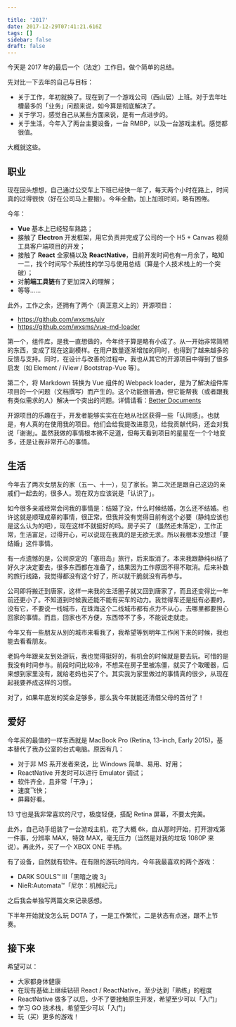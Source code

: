 ```yaml
---

title: '2017'
date: 2017-12-29T07:41:21.616Z
tags: []
sidebar: false
draft: false
---
```


今天是 2017 年的最后一个（法定）工作日。做个简单的总结。

先对比一下去年的自己与目标：

* 关于工作，年初就换了。现在到了一个游戏公司（西山居）上班。对于去年吐槽最多的「业务」问题来说，如今算是彻底解决了。
* 关于学习，感觉自己从某些方面来说，是有一点进步的。
* 关于生活，今年入了两台主要设备，一台 RMBP，以及一台游戏主机。感觉都很值。

大概就这些。

<!-- more -->

## 职业

现在回头想想，自己通过公交车上下班已经快一年了，每天两个小时在路上，时间真的过得很快（好在公司马上要搬）。今年全勤，加上加班时间，略有困倦。

今年：

* **Vue** 基本上已经轻车熟路；
* 接触了 **Electron** 开发框架，用它负责并完成了公司的一个 H5 + Canvas 视频工具客户端项目的开发；
* 接触了 **React** 全家桶以及 **ReactNative**，目前开发时间也有一月余了，略知一二，找个时间写个系统性的学习与使用总结（算是个人技术栈上的一个突破）；
* 对**前端工具链**有了更加深入的理解；
* 等等......

此外，工作之余，还拥有了两个（真正意义上的）开源项目：

* https://github.com/wxsms/uiv
* https://github.com/wxsms/vue-md-loader

第一个，组件库，是我一直想做的，今年终于算是略有小成了。从一开始非常简陋的东西，变成了现在这副模样。在用户数量逐渐增加的同时，也得到了越来越多的反馈与支持。同时，在设计与改善的过程中，我也从其它的开源项目中得到了很多启发（如 Element / iView / Bootstrap-Vue 等）。

第二个，将 Markdown 转换为 Vue 组件的 Webpack loader，是为了解决组件库项目的一个问题（文档撰写）而产生的。这个功能很普通，但它能帮我（或者跟我有类似需求的人）解决一个突出的问题。详情请看：[Better Documents](https://wxsm.space/p/better-documents)

开源项目的乐趣在于，开发者能够实实在在地从社区获得一些「认同感」。也就是，有人真的在使用我的项目。他们会给我提改进意见，给我贡献代码，还会对我说「谢谢」。虽然我做的事情根本微不足道，但每天看到项目的星星在一个个地变多，还是让我非常开心的事情。

## 生活

今年去了两次女朋友的家（五一、十一），见了家长。第二次还是跟自己这边的亲戚们一起去的，很多人。现在双方应该说是「认识了」。

如今很多亲戚经常会问我的事情是：结婚了没，什么时候结婚，怎么还不结婚。也许这就是顺理成章的事情，很正常。但我并没有觉得目前有这个必要（静纯应该也是这么认为的吧），现在这样不就挺好的吗。房子买了（虽然还未落定），工作正常，生活富足，过得开心，可以说现在我真的是无欲无求。所以我根本没想过「要结婚」这件事情。

有一点遗憾的是，公司原定的「塞班岛」旅行，后来取消了。本来我跟静纯纠结了好久才决定要去，很多东西都在准备了，结果因为工作原因不得不取消。后来补数的旅行线路，我觉得都没有这个好了，所以就干脆就没有再参与。

公司即将搬迁到唐家，这样一来我的生活圈子就又回到唐家了，而且还变得比一年前还更小了。不知道到时候我还能不能有买车的动力。我觉得车还是挺有必要的，没有它，不要说一线城市，在珠海这个二线城市都有点力不从心，去哪里都要担心回家的事情。而且，回家也不方便，东西带不了多，不能说走就走。

今年又有一些朋友从别的城市来看我了，我希望等到明年工作闲下来的时候，我也能去看看朋友。

老妈今年跟亲友到处游玩，我也觉得挺好的，有机会的时候就是要去玩。可惜的是我没有时间参与。前段时间比较冷，不想呆在房子里被冻僵，就买了个取暖器，后来想到家里没有，就给老妈也买了个。其实我为家里做过的事情真的很少，从现在起我要养成这样的习惯。

对了，如果年底发的奖金足够多，那么我今年就能还清借父母的首付了！

## 爱好

今年买的最值的一样东西就是 MacBook Pro (Retina, 13-inch, Early 2015)，基本替代了我办公室的台式电脑。原因有几：

* 对于非 MS 系开发者来说，比 Windows 简单、易用、好用；
* ReactNative 开发时可以进行 Emulator 调试；
* 软件齐全，且非常「干净」；
* 速度飞快；
* 屏幕好看。

13 寸也是我非常喜欢的尺寸，极度轻便，搭配 Retina 屏幕，不要太完美。

此外，自己动手组装了一台游戏主机，花了大概 6k，自从那时开始，打开游戏第一件事，分辨率 MAX，特效 MAX，毫无压力（当然是对我的垃圾 1080P 来说）。再此外，买了一个 XBOX ONE 手柄。

有了设备，自然就有软件。在有限的游玩时间内，今年我最喜欢的两个游戏：

* DARK SOULS™ III「黑暗之魂 3」
* NieR:Automata™「尼尔：机械纪元」

之后我会单独写两篇文来记录感想。

下半年开始就没怎么玩 DOTA 了，一是工作繁忙，二是状态有点迷，跟不上节奏。

## 接下来

希望可以：

* 大家都身体健康
* 在现有基础上继续钻研 React / ReactNative，至少达到「熟练」的程度
* ReactNative 做多了以后，少不了要接触原生开发，希望至少可以「入门」
* 学习 GO 技术栈，希望至少可以「入门」
* 玩（买）更多的游戏！

